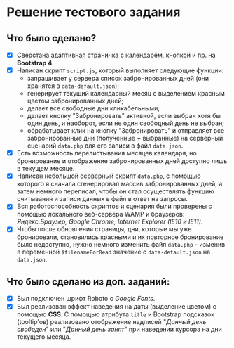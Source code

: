 ﻿# Решение тестового задания

## Что было сделано?

- [x] Сверстана адаптивная страничка с календарём, кнопкой и пр. на **Bootstrap 4**.
- [x] Написан скрипт `script.js`, который выполняет следующие функции:
	- запрашивает у сервера список забронированных дней (они хранятся в `data-default.json`);
	- генерирует текущий календарный месяц с выделением красным цветом забронированных дней;
	- делает все свободные дни кликабельными;
	- делает кнопку "Забронировать" активной, если выбран хотя бы один день, и наоборот, если не один свободный день не выбран;
	- обрабатывает клик на кнопку "Забронировать" и отправляет все забронированные дни (полученные + выбранные) на серверный сценарий `data.php` для его записи в файл `data.json`.
- [x] Есть возможность перелистывания месяцев календаря, но бронирование и отображение забронированных дней доступно лишь в текущем месяце.
- [x] Написан небольшой серверный скрипт `data.php`, с помощью которого я сначала сгенерировал массив забронированных дней, а затем немного переписал, чтобы он стал осуществлять функцию считывания и записи данных в файл в ответ на запросы.
- [x] Вся работоспособность скриптов и сценария были проверены с помощью локального веб-сервера WAMP и браузеров: *Яндекс.Браузер, Google Chrome, Internet Explorer (IE10 и IE11)*.
- [x] Чтобы после обновления страницы, дни, которые мы уже бронировали, становились красными и их повторное бронирование было недоступно, нужно немного изменить файл `data.php` - изменив в переменной `$filenameForRead` значение с `data-default.json` на `data.json`.

## Что было сделано из доп. заданий:

- [x] Был подключен шрифт Roboto с *Google Fonts*.
- [x] Был реализован эффект наведения на даты (выделение цветом) с помощью **CSS**. С помощью атрибута `title` и Bootstrap подсказок (tooltip'ов) реализовано отображение надписей "*Данный день свободен*" или "*Данный день занят*" при наведении курсора на дни текущего месяца.